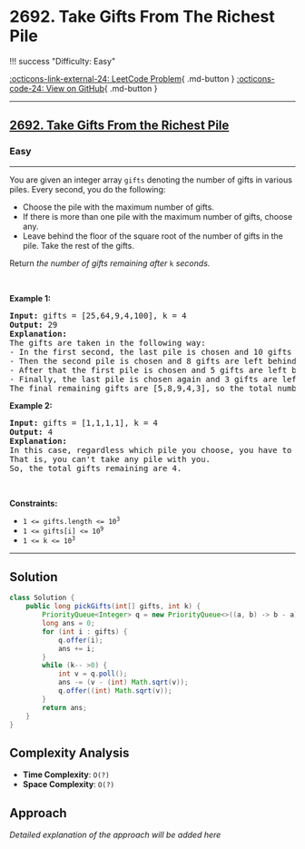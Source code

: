 # 2692. Take Gifts From The Richest Pile

!!! success "Difficulty: Easy"

[:octicons-link-external-24: LeetCode Problem](https://leetcode.com/problems/take-gifts-from-the-richest-pile/){ .md-button }
[:octicons-code-24: View on GitHub](https://github.com/RAJ8664/Leetcode/tree/master/2692-take-gifts-from-the-richest-pile){ .md-button }

---

<h2><a href="https://leetcode.com/problems/take-gifts-from-the-richest-pile">2692. Take Gifts From the Richest Pile</a></h2><h3>Easy</h3><hr><p>You are given an integer array <code>gifts</code> denoting the number of gifts in various piles. Every second, you do the following:</p>

<ul>
	<li>Choose the pile with the maximum number of gifts.</li>
	<li>If there is more than one pile with the maximum number of gifts, choose any.</li>
	<li>Leave behind the floor of the square root of the number of gifts in the pile. Take the rest of the gifts.</li>
</ul>

<p>Return <em>the number of gifts remaining after </em><code>k</code><em> seconds.</em></p>

<p>&nbsp;</p>
<p><strong class="example">Example 1:</strong></p>

<pre>
<strong>Input:</strong> gifts = [25,64,9,4,100], k = 4
<strong>Output:</strong> 29
<strong>Explanation:</strong> 
The gifts are taken in the following way:
- In the first second, the last pile is chosen and 10 gifts are left behind.
- Then the second pile is chosen and 8 gifts are left behind.
- After that the first pile is chosen and 5 gifts are left behind.
- Finally, the last pile is chosen again and 3 gifts are left behind.
The final remaining gifts are [5,8,9,4,3], so the total number of gifts remaining is 29.
</pre>

<p><strong class="example">Example 2:</strong></p>

<pre>
<strong>Input:</strong> gifts = [1,1,1,1], k = 4
<strong>Output:</strong> 4
<strong>Explanation:</strong> 
In this case, regardless which pile you choose, you have to leave behind 1 gift in each pile. 
That is, you can&#39;t take any pile with you. 
So, the total gifts remaining are 4.
</pre>

<p>&nbsp;</p>
<p><strong>Constraints:</strong></p>

<ul>
	<li><code>1 &lt;= gifts.length &lt;= 10<sup>3</sup></code></li>
	<li><code>1 &lt;= gifts[i] &lt;= 10<sup>9</sup></code></li>
	<li><code>1 &lt;= k &lt;= 10<sup>3</sup></code></li>
</ul>


---

## Solution

```java
class Solution {
    public long pickGifts(int[] gifts, int k) {
        PriorityQueue<Integer> q = new PriorityQueue<>((a, b) -> b - a);
        long ans = 0;
        for (int i : gifts) {
            q.offer(i);
            ans += i;
        }
        while (k-- >0) {
            int v = q.poll();
            ans -= (v - (int) Math.sqrt(v));
            q.offer((int) Math.sqrt(v));
        }
        return ans;
    }
}
```

## Complexity Analysis

- **Time Complexity**: `O(?)`
- **Space Complexity**: `O(?)`

## Approach

*Detailed explanation of the approach will be added here*

